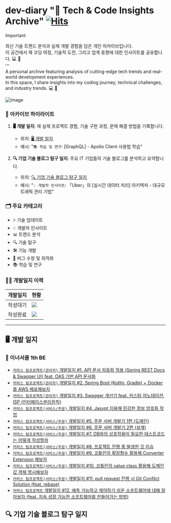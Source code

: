# dev-diary "🚀 Tech & Code Insights Archive" [![Hits](https://hits.seeyoufarm.com/api/count/incr/badge.svg?url=https%3A%2F%2Fgithub.com%2Fhyunolike%2Fdev-diary&count_bg=%235CB7BE&title_bg=%23555555&icon=buzzfeed.svg&icon_color=%23E7E7E7&title=%EB%B0%A9%EB%AC%B8%EC%9E%90+%EC%88%98&edge_flat=false)](https://hits.seeyoufarm.com)
> [!IMPORTANT]
> 최신 기술 트렌드 분석과 실제 개발 경험을 담은 개인 아카이브입니다. <br/>
>  이 공간에서 제 코딩 여정, 기술적 도전, 그리고 업계 동향에 대한 인사이트를 공유합니다. 💻 🚀 <br/>
> ''' <br/>
> A personal archive featuring analysis of cutting-edge tech trends and real-world development experiences. <br/>
> In this space, I share insights into my coding journey, technical challenges, and industry trends. 💻 🚀 <br/>

![image](https://github.com/user-attachments/assets/dee54fac-344c-408f-8be4-e52e1c609a08)

### 📘 아카이브 하이라이트
1. **🖥️ 개발 일지**: 제 실제 프로젝트 경험, 기술 구현 과정, 문제 해결 방법을 기록합니다.
   - 위치: [🖥️ 개발 일지](#-개발-일지)
   - 예시: "`📚 학습 및 연구`: [GraphQL] - Apollo Client 사용법 학습"

2. **🔍 기업 기술 블로그 탐구 일지**: 주요 IT 기업들의 기술 블로그를 분석하고 요약합니다.
   - 위치: [🔍 기업 기술 블로그 탐구 일지](#-기업-기술-블로그-탐구-일지)
   - 예시: "`💡 개발자 인사이트`: 「Uber」의 [실시간 데이터 처리] 아키텍처 - 대규모 트래픽 관리 기법"
  
<!-- ### 💻 기술 스택
`🚜... 업데이트 중` -->

### 🗂 주요 카테고리
- ⚡️ 기술 업데이트
- 💡 개발자 인사이트
- 📊 트렌드 분석
- 🔍 기술 탐구
- 🛠️ 기능 개발
- 🐛 버그 수정 및 최적화
- 📚 학습 및 연구


### 👨‍🌾 개발일지 이력
|개발일지|현황|
|-|-|
|작성대기|![](https://img.shields.io/github/issues/hyunolike/dev-diary.svg)|
|작성완료|![](https://img.shields.io/github/issues-closed/hyunolike/dev-diary.svg)|
---
## 🖥️ 개발 일지
### 🌱 이너서클 1th BE
- [`커머스 팀프로젝트(관리자)` 개발일지 #1. API 문서 자동화 적용 (Spring REST Docs & Swagger UI) feat. OAS 기반 API 문서화](https://github.com/hyunolike/dev-diary/blob/develop/inner-circle/API%20%EB%AC%B8%EC%84%9C%20%EC%9E%90%EB%8F%99%ED%99%94%20%EC%A0%81%EC%9A%A9%20(Spring%20REST%20Docs%20%26%20Swagger%20UI)%20feat.%20OAS%20%EA%B8%B0%EB%B0%98%20API%20%EB%AC%B8%EC%84%9C%ED%99%94.md)
- [`커머스 팀프로젝트(관리자)` 개발일지 #2. Spring Boot (Kotlin, Gradle) + Docker 를 AWS 배포해보자](https://github.com/hyunolike/dev-diary/blob/develop/inner-circle/Spring%20Boot%20(Kotlin%2C%20Gradle)%20%2B%20Docker%20%EB%A5%BC%20AWS%20%EB%B0%B0%ED%8F%AC%ED%95%B4%EB%B3%B4%EC%9E%90.md)
- [`커머스 팀프로젝트(관리자)` 개발일지 #3. Swagger 개선기 feat. 커스텀 어노테이션, ISP (인터페이스분리원칙)](https://github.com/hyunolike/dev-diary/blob/develop/inner-circle/Swagger%20%EA%B0%9C%EC%84%A0%EA%B8%B0%20feat.%20%EC%BB%A4%EC%8A%A4%ED%85%80%20%EC%96%B4%EB%85%B8%ED%85%8C%EC%9D%B4%EC%85%98%2C%20ISP%20(%EC%9D%B8%ED%84%B0%ED%8E%98%EC%9D%B4%EC%8A%A4%EB%B6%84%EB%A6%AC%EC%9B%90%EC%B9%99).md)
- [`커머스 팀프로젝트(서비스/주문)` 개발일지 #4. Jasypt 이용해 민감한 정보 암호화 작업](https://github.com/hyunolike/dev-diary/blob/develop/inner-circle/Jasypt%20%EC%9D%B4%EC%9A%A9%ED%95%B4%20%EB%AF%BC%EA%B0%90%ED%95%9C%20%EC%A0%95%EB%B3%B4%20%EC%95%94%ED%98%B8%ED%99%94%20%EC%9E%91%EC%97%85.md)
- [`커머스 팀프로젝트(서비스/주문)` 개발일지 #5. 주문 서버 개발기 1편 (도메인)](https://github.com/hyunolike/dev-diary/blob/develop/inner-circle/%EC%A3%BC%EB%AC%B8%20%EC%84%9C%EB%B2%84%20%EA%B0%9C%EB%B0%9C%EA%B8%B0%201%ED%8E%B8%20(%EB%8F%84%EB%A9%94%EC%9D%B8).md)
- [`커머스 팀프로젝트(서비스/주문)` 개발일지 #6. 주문 서버 개발기 2편 (설계)](https://github.com/hyunolike/dev-diary/blob/develop/inner-circle/%EC%A3%BC%EB%AC%B8%20%EC%84%9C%EB%B2%84%20%EA%B0%9C%EB%B0%9C%EA%B8%B0%202%ED%8E%B8%20(%EC%84%A4%EA%B3%84).md)
- [`커머스 팀프로젝트(서비스/주문)` 개발일지 #7. DB와의 상호작용이 필요한 테스트코드는 어떻게 작성할까](https://github.com/hyunolike/dev-diary/blob/develop/inner-circle/DB%EC%99%80%EC%9D%98%20%EC%83%81%ED%98%B8%EC%9E%91%EC%9A%A9%EC%9D%B4%20%ED%95%84%EC%9A%94%ED%95%9C%20%ED%85%8C%EC%8A%A4%ED%8A%B8%EC%BD%94%EB%93%9C%EB%8A%94%20%EC%96%B4%EB%96%BB%EA%B2%8C%20%EC%9E%91%EC%84%B1%ED%95%A0%EA%B9%8C.md)
- [`커머스 팀프로젝트(서비스/주문)` 개발일지 #8. 프로젝트 진행 중 발생한 깃 이슈](https://github.com/hyunolike/dev-diary/blob/develop/inner-circle/%ED%94%84%EB%A1%9C%EC%A0%9D%ED%8A%B8%20%EC%A7%84%ED%96%89%20%EC%A4%91%20%EB%B0%9C%EC%83%9D%ED%95%9C%20%EA%B9%83%20%EC%9D%B4%EC%8A%88.md)
- [`커머스 팀프로젝트(서비스/주문)` 개발일지 #9. 코틀린의 확장함수 활용해 Converter Extension 해보자](https://github.com/hyunolike/dev-diary/blob/develop/inner-circle/%EC%BD%94%ED%8B%80%EB%A6%B0%EC%9D%98%20%ED%99%95%EC%9E%A5%ED%95%A8%EC%88%98%20%ED%99%9C%EC%9A%A9%ED%95%B4%20Converter%20Extension%20%ED%95%B4%EB%B3%B4%EC%9E%90.md)
- [`커머스 팀프로젝트(서비스/주문)` 개발일지 #10. 코틀린의 value class 활용해 도메인 값 객체 명시해보자](https://github.com/hyunolike/dev-diary/blob/develop/inner-circle/%EC%BD%94%ED%8B%80%EB%A6%B0%EC%9D%98%20value%20class%20%ED%99%9C%EC%9A%A9%ED%95%B4%20%EB%8F%84%EB%A9%94%EC%9D%B8%20%EA%B0%92%20%EA%B0%9D%EC%B2%B4%20%EB%AA%85%EC%8B%9C%ED%95%B4%EB%B3%B4%EC%9E%90.md)
- [`커머스 팀프로젝트(서비스/주문)` 개발일지 #11. pull request 진행 시 Git Confilct Solution (feat. rebase)](https://github.com/hyunolike/dev-diary/blob/develop/inner-circle/pull%20request%20%EC%A7%84%ED%96%89%20%EC%8B%9C%20Git%20Confilct%20Solution%20(feat.%20rebase).md)
- [`커머스 팀프로젝트` 개발일지 #12. 예측 가능하고 제어하기 쉬운 소프트웨어에 대해 알아보자 (feat. 지속 성장 가능한 소프트웨어를 만들어가는 방법)](https://github.com/hyunolike/dev-diary/blob/develop/inner-circle/%EC%98%88%EC%B8%A1%20%EA%B0%80%EB%8A%A5%ED%95%98%EA%B3%A0%20%EC%A0%9C%EC%96%B4%ED%95%98%EA%B8%B0%20%EC%89%AC%EC%9A%B4%20%EC%86%8C%ED%94%84%ED%8A%B8%EC%9B%A8%EC%96%B4%EC%97%90%20%EB%8C%80%ED%95%B4%20%EC%95%8C%EC%95%84%EB%B3%B4%EC%9E%90%20(feat.%20%EC%A7%80%EC%86%8D%20%EC%84%B1%EC%9E%A5%20%EA%B0%80%EB%8A%A5%ED%95%9C%20%EC%86%8C%ED%94%84%ED%8A%B8%EC%9B%A8%EC%96%B4%EB%A5%BC%20%EB%A7%8C%EB%93%A4%EC%96%B4%EA%B0%80%EB%8A%94%20%EB%B0%A9%EB%B2%95).md)

## 🔍 기업 기술 블로그 탐구 일지
